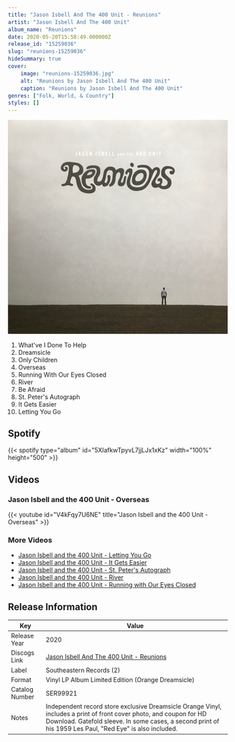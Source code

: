 ```yaml
---
title: "Jason Isbell And The 400 Unit - Reunions"
artist: "Jason Isbell And The 400 Unit"
album_name: "Reunions"
date: 2020-05-20T15:58:49.000000Z
release_id: "15259036"
slug: "reunions-15259036"
hideSummary: true
cover:
    image: "reunions-15259036.jpg"
    alt: "Reunions by Jason Isbell And The 400 Unit"
    caption: "Reunions by Jason Isbell And The 400 Unit"
genres: ["Folk, World, & Country"]
styles: []
---
```


![Reunions by Jason Isbell And The 400 Unit](reunions-15259036.jpg)

<!-- section break -->

1. What've I Done To Help
2. Dreamsicle
3. Only Children
4. Overseas
5. Running With Our Eyes Closed
6. River
7. Be Afraid
8. St. Peter's Autograph
9. It Gets Easier
10. Letting You Go

<!-- section break -->


## Spotify
{{< spotify type="album" id="5XIafkwTpyvL7jjLJx1xKz" width="100%" height="500" >}}



## Videos
### Jason Isbell and the 400 Unit - Overseas
{{< youtube id="V4kFqy7U6NE" title="Jason Isbell and the 400 Unit - Overseas" >}}<br>

### More Videos

- [Jason Isbell and the 400 Unit - Letting You Go](https://www.youtube.com/watch?v=g6alzZQXi7Y)
- [Jason Isbell and the 400 Unit - It Gets Easier](https://www.youtube.com/watch?v=2CagbTwPxXw)
- [Jason Isbell and the 400 Unit - St. Peter's Autograph](https://www.youtube.com/watch?v=LGdQsOLhkeI)
- [Jason Isbell and the 400 Unit - River](https://www.youtube.com/watch?v=p5bathZEbNU)
- [Jason Isbell and the 400 Unit - Running with Our Eyes Closed](https://www.youtube.com/watch?v=FAQ6ZYJLzfQ)


## Release Information
|  Key           | Value                                                |
| ---------------| ---------------------------------------------------- |
| Release Year   | 2020                                   |
| Discogs Link   | [Jason Isbell And The 400 Unit - Reunions](https://www.discogs.com/release/15259036-Jason-Isbell-And-The-400-Unit-Reunions) |
| Label          | Southeastern Records (2) |
| Format         | Vinyl LP Album Limited Edition (Orange Dreamsicle) |
| Catalog Number | SER99921 |
| Notes | Independent record store exclusive Dreamsicle Orange Vinyl, includes a print of front cover photo, and coupon for HD Download. Gatefold sleeve.  In some cases, a second print of his 1959 Les Paul, "Red Eye" is also included.  |